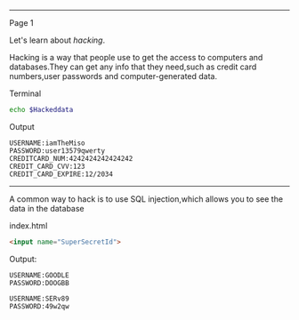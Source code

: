 -----------------------------------------------
Page 1

Let's learn about _hacking_.

Hacking is a way that people use to get the access to computers and databases.They can get any info that they need,such as credit card numbers,user passwords and computer-generated data.

Terminal
```bash
echo $Hackeddata
```

Output
```
USERNAME:iamTheMiso
PASSWORD:user13579qwerty
CREDITCARD_NUM:4242424242424242
CREDIT_CARD_CVV:123
CREDIT_CARD_EXPIRE:12/2034
```

-----------------------------------------------
A common way to hack is to use SQL injection,which allows you to see the data in the database

index.html
```html
<input name="SuperSecretId">
```

Output:
```
USERNAME:GOODLE
PASSWORD:DOOGBB

USERNAME:SERv89
PASSWORD:49w2qw

```
